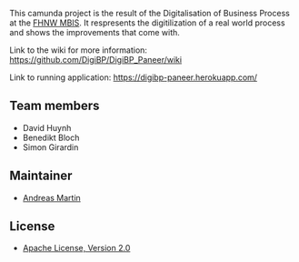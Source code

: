 This camunda project is the result of the Digitalisation of Business Process at the [FHNW MBIS](https://www.fhnw.ch/en/degree-programmes/business/msc-bis). It respresents the digitilization of a real world process and shows the improvements that come with.

Link to the wiki for more information:
https://github.com/DigiBP/DigiBP_Paneer/wiki

Link to running application:
https://digibp-paneer.herokuapp.com/


## Team members
- David Huynh
- Benedikt Bloch
- Simon Girardin

## Maintainer
- [Andreas Martin](https://github.com/andreasmartin)

## License
- [Apache License, Version 2.0](https://github.com/DigiBP/digibp-archetype-camunda-boot/blob/master/LICENSE)
